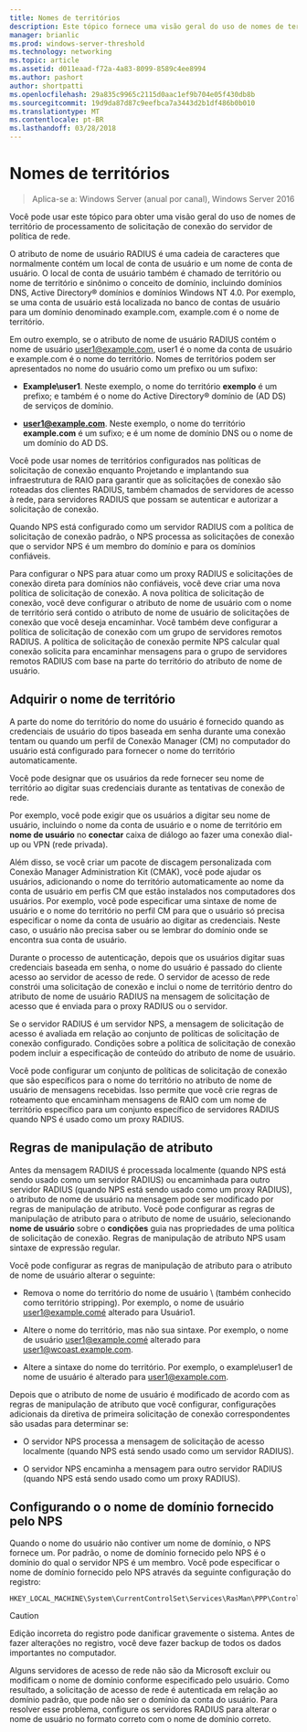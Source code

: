```yaml
---
title: Nomes de territórios
description: Este tópico fornece uma visão geral do uso de nomes de territórios na solicitação de conexão de servidor de política de rede no Windows Server 2016 de processamento.
manager: brianlic
ms.prod: windows-server-threshold
ms.technology: networking
ms.topic: article
ms.assetid: d011eaad-f72a-4a83-8099-8589c4ee8994
ms.author: pashort
author: shortpatti
ms.openlocfilehash: 29a835c9965c2115d0aac1ef9b704e05f430db8b
ms.sourcegitcommit: 19d9da87d87c9eefbca7a3443d2b1df486b0b010
ms.translationtype: MT
ms.contentlocale: pt-BR
ms.lasthandoff: 03/28/2018
---
```

# <a name="realm-names"></a>Nomes de territórios

>Aplica-se a: Windows Server (anual por canal), Windows Server 2016


Você pode usar este tópico para obter uma visão geral do uso de nomes de território de processamento de solicitação de conexão do servidor de política de rede.

O atributo de nome de usuário RADIUS é uma cadeia de caracteres que normalmente contém um local de conta de usuário e um nome de conta de usuário. O local de conta de usuário também é chamado de território ou nome de território e sinônimo o conceito de domínio, incluindo domínios DNS, Active Directory® domínios e domínios Windows NT 4.0. Por exemplo, se uma conta de usuário está localizada no banco de contas de usuário para um domínio denominado example.com, example.com é o nome de território.

Em outro exemplo, se o atributo de nome de usuário RADIUS contém o nome de usuário user1@example.com, user1 é o nome da conta de usuário e example.com é o nome do território. Nomes de territórios podem ser apresentados no nome do usuário como um prefixo ou um sufixo:

- **Example\user1**. Neste exemplo, o nome do território **exemplo** é um prefixo; e também é o nome do Active Directory&reg; domínio de \(AD DS\) de serviços de domínio.

- **user1@example.com**. Neste exemplo, o nome do território **example.com** é um sufixo; e é um nome de domínio DNS ou o nome de um domínio do AD DS.

Você pode usar nomes de territórios configurados nas políticas de solicitação de conexão enquanto Projetando e implantando sua infraestrutura de RAIO para garantir que as solicitações de conexão são roteadas dos clientes RADIUS, também chamados de servidores de acesso à rede, para servidores RADIUS que possam se autenticar e autorizar a solicitação de conexão.

Quando NPS está configurado como um servidor RADIUS com a política de solicitação de conexão padrão, o NPS processa as solicitações de conexão que o servidor NPS é um membro do domínio e para os domínios confiáveis.

Para configurar o NPS para atuar como um proxy RADIUS e solicitações de conexão direta para domínios não confiáveis, você deve criar uma nova política de solicitação de conexão. A nova política de solicitação de conexão, você deve configurar o atributo de nome de usuário com o nome de território será contido o atributo de nome de usuário de solicitações de conexão que você deseja encaminhar. Você também deve configurar a política de solicitação de conexão com um grupo de servidores remotos RADIUS. A política de solicitação de conexão permite NPS calcular qual conexão solicita para encaminhar mensagens para o grupo de servidores remotos RADIUS com base na parte do território do atributo de nome de usuário.

## <a name="acquiring-the-realm-name"></a>Adquirir o nome de território

A parte do nome do território do nome do usuário é fornecido quando as credenciais de usuário do tipos baseada em senha durante uma conexão tentam ou quando um perfil de Conexão Manager (CM) no computador do usuário está configurado para fornecer o nome do território automaticamente.

Você pode designar que os usuários da rede fornecer seu nome de território ao digitar suas credenciais durante as tentativas de conexão de rede.

Por exemplo, você pode exigir que os usuários a digitar seu nome de usuário, incluindo o nome da conta de usuário e o nome de território em **nome de usuário** no **conectar** caixa de diálogo ao fazer uma conexão dial-up ou VPN (rede privada).

Além disso, se você criar um pacote de discagem personalizada com Conexão Manager Administration Kit (CMAK), você pode ajudar os usuários, adicionando o nome do território automaticamente ao nome da conta de usuário em perfis CM que estão instalados nos computadores dos usuários. Por exemplo, você pode especificar uma sintaxe de nome de usuário e o nome do território no perfil CM para que o usuário só precisa especificar o nome da conta de usuário ao digitar as credenciais. Neste caso, o usuário não precisa saber ou se lembrar do domínio onde se encontra sua conta de usuário.

Durante o processo de autenticação, depois que os usuários digitar suas credenciais baseada em senha, o nome do usuário é passado do cliente acesso ao servidor de acesso de rede. O servidor de acesso de rede constrói uma solicitação de conexão e inclui o nome de território dentro do atributo de nome de usuário RADIUS na mensagem de solicitação de acesso que é enviada para o proxy RADIUS ou o servidor.

Se o servidor RADIUS é um servidor NPS, a mensagem de solicitação de acesso é avaliada em relação ao conjunto de políticas de solicitação de conexão configurado. Condições sobre a política de solicitação de conexão podem incluir a especificação de conteúdo do atributo de nome de usuário.

Você pode configurar um conjunto de políticas de solicitação de conexão que são específicos para o nome do território no atributo de nome de usuário de mensagens recebidas. Isso permite que você crie regras de roteamento que encaminham mensagens de RAIO com um nome de território específico para um conjunto específico de servidores RADIUS quando NPS é usado como um proxy RADIUS.

## <a name="attribute-manipulation-rules"></a>Regras de manipulação de atributo

Antes da mensagem RADIUS é processada localmente (quando NPS está sendo usado como um servidor RADIUS) ou encaminhada para outro servidor RADIUS (quando NPS está sendo usado como um proxy RADIUS), o atributo de nome de usuário na mensagem pode ser modificado por regras de manipulação de atributo. Você pode configurar as regras de manipulação de atributo para o atributo de nome de usuário, selecionando **nome de usuário** sobre o **condições** guia nas propriedades de uma política de solicitação de conexão. Regras de manipulação de atributo NPS usam sintaxe de expressão regular.

Você pode configurar as regras de manipulação de atributo para o atributo de nome de usuário alterar o seguinte:

- Remova o nome do território do nome de usuário \ (também conhecido como território stripping\). Por exemplo, o nome de usuário user1@example.comé alterado para Usuário1.

- Altere o nome do território, mas não sua sintaxe. Por exemplo, o nome de usuário user1@example.comé alterado para user1@wcoast.example.com.

- Altere a sintaxe do nome do território. Por exemplo, o example\user1 de nome de usuário é alterado para user1@example.com.

Depois que o atributo de nome de usuário é modificado de acordo com as regras de manipulação de atributo que você configurar, configurações adicionais da diretiva de primeira solicitação de conexão correspondentes são usadas para determinar se:

- O servidor NPS processa a mensagem de solicitação de acesso localmente (quando NPS está sendo usado como um servidor RADIUS).

- O servidor NPS encaminha a mensagem para outro servidor RADIUS (quando NPS está sendo usado como um proxy RADIUS).

## <a name="configuring-the-the-nps-supplied-domain-name"></a>Configurando o o nome de domínio fornecido pelo NPS

Quando o nome do usuário não contiver um nome de domínio, o NPS fornece um. Por padrão, o nome de domínio fornecido pelo NPS é o domínio do qual o servidor NPS é um membro. Você pode especificar o nome de domínio fornecido pelo NPS através da seguinte configuração do registro:

    
    HKEY_LOCAL_MACHINE\System\CurrentControlSet\Services\RasMan\PPP\ControlProtocols\BuiltIn\DefaultDomain
    

>[!CAUTION]
>Edição incorreta do registro pode danificar gravemente o sistema. Antes de fazer alterações no registro, você deve fazer backup de todos os dados importantes no computador.

Alguns servidores de acesso de rede não são da Microsoft excluir ou modificam o nome de domínio conforme especificado pelo usuário. Como resultado, a solicitação de acesso de rede é autenticada em relação ao domínio padrão, que pode não ser o domínio da conta do usuário. Para resolver esse problema, configure os servidores RADIUS para alterar o nome de usuário no formato correto com o nome de domínio correto.

